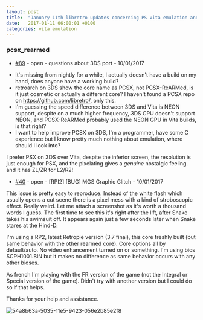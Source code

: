 ```yaml
---
layout: post
title:  "January 11th libretro updates concerning PS Vita emulation and emulators"
date:   2017-01-11 06:00:01 +0100
categories: vita emulation
---
```


### pcsx_rearmed
- [#89](https://github.com/libretro/pcsx_rearmed/issues/89) - open - questions about 3DS port - 10/01/2017

* It's missing from nightly for a while, I actually doesn't have a build on my hand, does anyone have a working build?
* retroarch on 3DS show the core name as PCSX, not PCSX-ReARMed, is it just cosmetic or actually a different core? I haven't found a PCSX repo on https://github.com/libretro/, only this.
* I'm guessing the speed difference between 3DS and Vita is NEON support, despite on a much higher frequency, 3DS CPU doesn't support NEON, and PCSX-ReARMed probably used the NEON GPU in Vita builds, is that right?
* I want to help improve PCSX on 3DS, I'm a programmer, have some C experience but I know pretty much nothing about emulation, where should I look into?

I prefer PSX on 3DS over Vita, despite the inferior screen, the resolution is just enough for PSX, and the pixelating gives a *genuine* nostalgic feeling. and it has ZL/ZR for L2/R2!

- [#40](https://github.com/libretro/pcsx_rearmed/issues/40) - open - [RPI2] [BUG] MGS Graphic Glitch - 10/01/2017

This issue is pretty easy to reproduce. Instead of the white flash which usually opens a cut scene there is a pixel mess with a kind of stroboscopic effect. Really weird. Let me attach a screenshot as it's worth a thousand words I guess. The first time to see this it's right after the lift, after Snake takes his swimsuit off. It appears again just a few seconds later when Snake stares at the Hind-D.

I'm using a RP2, latest Retropie version (3.7 final), this core freshly built (but same behavior with the other rearmed core). Core options all by default/auto. No video enhancement turned on or something. I'm using bios SCPH1001.BIN but it makes no difference as same behavior occurs with any other bioses.

As french I'm playing with the FR version of the game (not the Integral or Special version of the game). Didn't try with another version but I could do so if that helps.

Thanks for your help and assistance.

![54a8b63a-5035-11e5-9423-056e2b85e2f8](https://cloud.githubusercontent.com/assets/8100500/15267446/b57fb48e-19c2-11e6-839a-4c9a78600f42.png)


